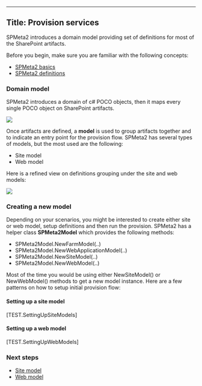 ﻿----
Title: Provision services
----
SPMeta2 introduces a domain model providing set of definitions for most of the SharePoint artifacts.

Before you begin, make sure you are familiar with the following concepts:

* [SPMeta2  basics](http://docs.subpointsolutions.com/spmeta2/basics/)
* [SPMeta2 definitions](http://docs.subpointsolutions.com/spmeta2/definitions/)

### Domain model

SPMeta2 introduces a domain of c# POCO objects, then it maps every single POCO object on SharePoint artifacts.

<img src='http://g.gravizo.com/g? digraph G { rankdir="LR";"Web definition" -> "SPMeta2";"Field definition" -> "SPMeta2"; "Content type definition" -> "SPMeta2";  
   "List definition" -> "SPMeta2"; "List view definition" -> "SPMeta2";  
   "Web part page definition" -> "SPMeta2"; "Web part definition" -> "SPMeta2"; 
   "... other definitions ..." -> "SPMeta2";  "SPMeta2" -> SharePoint;  } '></img>

Once artifacts are defined, a **model** is used to group artifacts together and to indicate an entry point for the provision flow.
SPMeta2 has several types of models, but the most used are the following:

* Site model
* Web model

Here is a refined view on definitions grouping under the site and web models:

<img src='http://g.gravizo.com/g?
 digraph G {
   rankdir="LR";
   "SPMeta2" -> SharePoint;   
   "Site model" -> "SPMeta2";
   "Web model" -> "SPMeta2";
   "Field definition"  -> "Site model";  
   "Content type definition" -> "Site model";  
   "User Custom Action" -> "Site model";  
   "List definition" -> "Web model";  
   "List view definition" -> "Web model";  
   "Web partpage" -> "Web model"; }' ></img>

### Creating a new model
Depending on your scenarios, you might be interested to create either site or web model, setup definitions and then run the provision.
SPMeta2 has a helper class **SPMeta2Model** which provides the following methods:

* SPMeta2Model.NewFarmModel(..)
* SPMeta2Model.NewWebApplicationModel(..)
* SPMeta2Model.NewSiteModel(..)
* SPMeta2Model.NewWebModel(..)

Most of the time you would be using either NewSiteModel() or NewWebModel() methods to get a new model instance.
Here are a few patterns on how to setup initial provision flow:

#### Setting up a site model
[TEST.SettingUpSiteModels]

#### Setting up a web model
[TEST.SettingUpWebModels]

### Next steps
* [Site model](http://docs.subpointsolutions.com/spmeta2/models/sitemodel/)
* [Web model](http://docs.subpointsolutions.com/spmeta2/models/webmodel/)